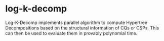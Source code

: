 # log-k-decomp
Log-K-Decomp implements parallel algorithm to compute Hypertree Decompositions based on the structural information of CQs or CSPs. This can then be used to evaluate them in provably polynomial time.
